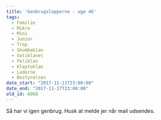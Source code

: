 ```yaml
---
title: 'Genbrugslopperne - uge 46'
tags:
  - Familie
  - Mikro
  - Mini
  - Junior
  - Trop
  - Skumbaklan
  - Vatiklanet
  - Peliklan
  - Kleptoklan
  - Lederne
  - Bestyrelsen
date_start: "2017-11-11T23:00:00"
date_end: "2017-11-17T23:00:00"
old_id: 6868
---
```

Så har vi igen genbrug. Husk at melde jer når mail udsendes.